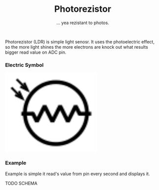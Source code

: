 <div align="center">
  <h1> Photorezistor </h1>
  <p> ... yea rezistant to photos.</p>
</div>  
<br/>

Photorezistor (LDR) is simple light senosr. It uses the photoelectric effect, so the more light shines the more electrons are knock out what results bigger read value on ADC pin.

### Electric Symbol

<img src="https://github.com/psp515/MicroPico/blob/Photorezistor/images/photorezistor/photorezistor_symbol.png" alt="symbol" height=256/>

### Example 

Example is simple it read's value from pin every second and displays it.

TODO SCHEMA
